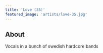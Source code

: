 ```yaml
---
title: 'Love (35)'
featured_image: 'artists/love-35.jpg'
---
```


## About

Vocals in a bunch of swedish hardcore bands
